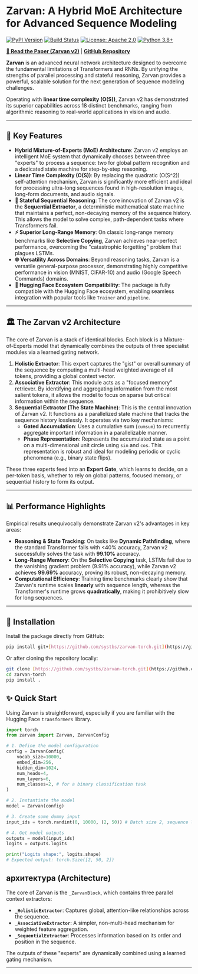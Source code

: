 # Zarvan: A Hybrid MoE Architecture for Advanced Sequence Modeling

[![PyPI Version](https://img.shields.io/pypi/v/zarvan-torch.svg)](https://pypi.org/project/zarvan-torch/)
[![Build Status](https://img.shields.io/github/actions/workflow/status/systbs/zarvan-torch/main.yml?branch=main)](https://github.com/systbs/zarvan-torch/actions)
[![License: Apache 2.0](https://img.shields.io/badge/License-Apache_2.0-blue.svg)](https://opensource.org/licenses/Apache-2.0)
[![Python 3.8+](https://img.shields.io/badge/python-3.8+-blue.svg)](https://www.python.org/downloads/release/python-380/)

[**📄 Read the Paper (Zarvan v2)**](https://github.com/systbs/zarvan-v2) | [**GitHub Repository**](https://github.com/systbs/zarvan-torch)

**Zarvan** is an advanced neural network architecture designed to overcome the fundamental limitations of Transformers and RNNs. By unifying the strengths of parallel processing and stateful reasoning, Zarvan provides a powerful, scalable solution for the next generation of sequence modeling challenges.

Operating with **linear time complexity (O(S))**, Zarvan v2 has demonstrated its superior capabilities across 18 distinct benchmarks, ranging from algorithmic reasoning to real-world applications in vision and audio.

---

## 🚀 Key Features

* **Hybrid Mixture-of-Experts (MoE) Architecture**: Zarvan v2 employs an intelligent MoE system that dynamically chooses between three "experts" to process a sequence: two for global pattern recognition and a dedicated state machine for step-by-step reasoning.
* **Linear Time Complexity (O(S))**: By replacing the quadratic (O(S^2)) self-attention mechanism, Zarvan is significantly more efficient and ideal for processing ultra-long sequences found in high-resolution images, long-form documents, and audio signals.
* **🧠 Stateful Sequential Reasoning**: The core innovation of Zarvan v2 is the **Sequential Extractor**, a deterministic mathematical state machine that maintains a perfect, non-decaying memory of the sequence history. This allows the model to solve complex, path-dependent tasks where Transformers fail.
* **⚡️ Superior Long-Range Memory**: On classic long-range memory benchmarks like **Selective Copying**, Zarvan achieves near-perfect performance, overcoming the "catastrophic forgetting" problem that plagues LSTMs.
* **🌐 Versatility Across Domains**: Beyond reasoning tasks, Zarvan is a versatile general-purpose processor, demonstrating highly competitive performance in vision (MNIST, CIFAR-10) and audio (Google Speech Commands) domains.
* **🤗 Hugging Face Ecosystem Compatibility**: The package is fully compatible with the Hugging Face ecosystem, enabling seamless integration with popular tools like `Trainer` and `pipeline`.

---

## 🏛️ The Zarvan v2 Architecture

The core of Zarvan is a stack of identical blocks. Each block is a Mixture-of-Experts model that dynamically combines the outputs of three specialist modules via a learned gating network.



1.  **Holistic Extractor**: This expert captures the "gist" or overall summary of the sequence by computing a multi-head weighted average of all tokens, providing a global context vector.
2.  **Associative Extractor**: This module acts as a "focused memory" retriever. By identifying and aggregating information from the most salient tokens, it allows the model to focus on sparse but critical information within the sequence.
3.  **Sequential Extractor (The State Machine)**: This is the central innovation of Zarvan v2. It functions as a parallelized state machine that tracks the sequence history losslessly. It operates via two key mechanisms:
    * **Gated Accumulation**: Uses a cumulative sum (`cumsum`) to recurrently aggregate important information in a parallelizable manner.
    * **Phase Representation**: Represents the accumulated state as a point on a multi-dimensional unit circle using `sin` and `cos`. This representation is robust and ideal for modeling periodic or cyclic phenomena (e.g., binary state flips).

These three experts feed into an **Expert Gate**, which learns to decide, on a per-token basis, whether to rely on global patterns, focused memory, or sequential history to form its output.

---

## 📊 Performance Highlights

Empirical results unequivocally demonstrate Zarvan v2's advantages in key areas:

* **Reasoning & State Tracking**: On tasks like **Dynamic Pathfinding**, where the standard Transformer fails with <40% accuracy, Zarvan v2 successfully solves the task with **99.10%** accuracy.
* **Long-Range Memory**: On the **Selective Copying** task, LSTMs fail due to the vanishing gradient problem (9.91% accuracy), while Zarvan v2 achieves **99.69%** accuracy, proving its robust, non-decaying memory.
* **Computational Efficiency**: Training time benchmarks clearly show that Zarvan's runtime scales **linearly** with sequence length, whereas the Transformer's runtime grows **quadratically**, making it prohibitively slow for long sequences.

---

## 🚀 Installation

Install the package directly from GitHub:

```bash
pip install git+[https://github.com/systbs/zarvan-torch.git](https://github.com/systbs/zarvan-torch.git)
```

Or after cloning the repository locally:
```bash
git clone [https://github.com/systbs/zarvan-torch.git](https://github.com/systbs/zarvan-torch.git)
cd zarvan-torch
pip install .
```

## ✨ Quick Start

Using Zarvan is straightforward, especially if you are familiar with the Hugging Face `transformers` library.

```python
import torch
from zarvan import Zarvan, ZarvanConfig

# 1. Define the model configuration
config = ZarvanConfig(
    vocab_size=10000,
    embed_dim=256,
    hidden_dim=1024,
    num_heads=4,
    num_layers=6,
    num_classes=2, # for a binary classification task
)

# 2. Instantiate the model
model = Zarvan(config)

# 3. Create some dummy input
input_ids = torch.randint(0, 10000, (2, 50)) # Batch size 2, sequence length 50

# 4. Get model outputs
outputs = model(input_ids)
logits = outputs.logits

print("Logits shape:", logits.shape)
# Expected output: torch.Size([2, 50, 2])
```

##  архитектура (Architecture)

The core of Zarvan is the `_ZarvanBlock`, which contains three parallel context extractors:
- **`_HolisticExtractor`**: Captures global, attention-like relationships across the sequence.
- **`_AssociativeExtractor`**: A simpler, non-multi-head mechanism for weighted feature aggregation.
- **`_SequentialExtractor`**: Processes information based on its order and position in the sequence.

The outputs of these "experts" are dynamically combined using a learned gating mechanism.

---


